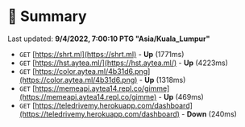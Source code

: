 # 📖 Summary
Last updated: **9/4/2022, 7:00:10 PTG "Asia/Kuala_Lumpur"**

- `GET` [https://shrt.ml](https://shrt.ml) - **Up** (1771ms)
- `GET` [https://hst.aytea.ml/](https://hst.aytea.ml/) - **Up** (4223ms)
- `GET` [https://color.aytea.ml/4b31d6.png](https://color.aytea.ml/4b31d6.png) - **Up** (1318ms)
- `GET` [https://memeapi.aytea14.repl.co/gimme](https://memeapi.aytea14.repl.co/gimme) - **Up** (469ms)
- `GET` [https://teledrivemy.herokuapp.com/dashboard](https://teledrivemy.herokuapp.com/dashboard) - **Down** (240ms)
